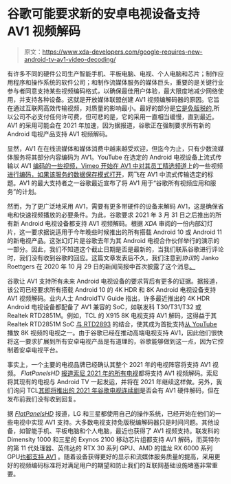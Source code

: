# 谷歌可能要求新的安卓电视设备支持 AV1 视频解码

> 原文：<https://www.xda-developers.com/google-requires-new-android-tv-av1-video-decoding/>

有许多不同的硬件公司生产智能手机、平板电脑、电视、个人电脑和芯片；制作应用程序和操作系统的软件公司；和制作流媒体服务的媒体巨头，重要的是关键行业参与者同意支持某些视频编码格式，以确保最佳用户体验，最大限度地减少网络使用，并支持各种设备。这就是开放媒体联盟创建 AV1 视频编解码器的原因。它旨在通过互联网高效传输视频，对质量的影响最小。最好的部分是[它是免版税的](https://www.xda-developers.com/av1-future-video-codecs-google-hevc/),所以公司不必支付任何许可费，但可悲的是，它的采用一直相当缓慢，直到最近。AV1 的采用可能会在 2021 年加速，因为据报道，谷歌正在强制要求所有新的 Android 电视产品支持 AV1 视频解码。

显然，AV1 在在线流媒体和媒体消费中越来越受欢迎，但迄今为止，只有少数流媒体服务将其部分内容编码为 AV1。YouTube 在选定的 Android 电视设备上流式传输以 AV1 [编码的一些视频，Vimeo 开始在 AV1 中对其员工精选频道](https://www.xda-developers.com/youtube-for-android-tv-adopts-av1-video-codec-in-certain-devices/)上的一些视频[进行编码，如果该服务的数据保存模式](https://www.xda-developers.com/vimeo-supports-av1-video-codec/)[打开](https://www.xda-developers.com/netflix-android-streams-some-shows-av1/)，网飞在 AV1 中流式传输选定的标题。AV1 的最大支持者之一谷歌最近宣布了将 AV1 用于“谷歌所有视频应用和服务”的计划。

然而，为了更广泛地采用 AV1，需要有更多带硬件的设备来解码 AV1，这是确保省电和快速视频播放的必要条件。为此，谷歌要求 2021 年 3 月 31 日之后推出的所有新 Android 电视设备都支持 AV1 视频解码。根据 *XDA* 审阅的一份内部幻灯片，这一要求据说适用于今年晚些时候推出的所有搭载 Android 10 或 Android 11 的新电视产品。这张幻灯片是谷歌去年为其 Android 电视合作伙伴举行的演示的一部分。因此，我们不知道这个截止日期是否是最新的，当我们联系谷歌进行评论时，我们没有收到谷歌的回应。这篇文章发表后不久，我们注意到*协议*的 Janko Roettgers 在 2020 年 10 月 29 日的新闻简报中首次披露了这个消息[。](https://www.protocol.com/newsletters/next-up/the-future-of-cable-tv-private-equity?rebelltitem=2#rebelltitem4:~:text=Get%20ready%20for%20AV1)

谷歌让 AV1 支持所有未来 Android 电视设备的要求背后有更多的证据。据报道，该公司已经要求所有搭载 Android 10 的 4K HDR 和 8K Android 电视设备支持 AV1 视频解码。业内人士 AndroidTV Guide 指出，许多最近推出的 4K HDR Android 电视设备都配备了 AV1 兼容的 SoC，如联发科 T30/T31/T32 或 Realtek RTD2851M。例如，TCL 的 X915 8K 电视支持 AV1 解码，这得益于其 Realtek RTD2851M SoC [与 RTD2893](https://twitter.com/androidtv_rumor/status/1286566173182693376) 的结合，使其成为首批支持[从 YouTube](https://www.xda-developers.com/8k-video-playback-available-youtube-android-tv-models/) 播放 8K 视频的电视之一。由于谷歌已经在推动高端电视支持 AV1，因此他们很快将这一要求扩展到所有安卓电视产品是有道理的，谷歌能够做到这一点，因为它控制着安卓电视平台。

事实上，一个主要的电视品牌已经确认其整个 2021 年的电视阵容将支持 AV1 视频。 *FlatPanelsHD* [报道](https://www.flatpanelshd.com/news.php?subaction=showfull&id=1610437984#disqus_thread)[索尼 2021 年的所有电视](https://www.xda-developers.com/sony-2021-bravia-google-tv-support-hdmi-2-1-features/)都将支持 AV1 视频解码。索尼将其现有的电视与 Android TV 一起发运，并将在 2021 年继续这样做。另外，我们询问 TCL[其即将推出的 2021 年谷歌电视连续剧](https://www.xda-developers.com/2021-tcl-tvs-google-tv-8k/)是否会有 AV1 硬件解码，但在发布前我们没有收到回复。

据 [*FlatPanelsHD*](https://www.flatpanelshd.com/news.php?subaction=showfull&id=1610437984#disqus_thread) 报道，LG 和三星都使用自己的操作系统，已经开始在他们的一些电视中实现 AV1 支持。大多数电视支持免版税编解码器只是时间问题。其他设备，如智能手机、平板电脑和个人电脑，最近也获得了 AV1 视频支持。联发科的 Dimensity 1000 和三星的 Exynos 2100 移动芯片组都支持 AV1 解码，而英特尔的第 11 代处理器、英伟达的 RTX 30 系列 GPU、AMD 的镭龙 RX 6000 系列 GPU[也都支持 AV1](https://www.xda-developers.com/windows-10-soon-hardware-based-av1-codec-spotlight-for-desktop/) 。随着设备获得更好的显示和流媒体服务质量的提高，采用更好的视频编码标准将对满足用户的期望和防止我们的互联网基础设施堵塞非常重要。